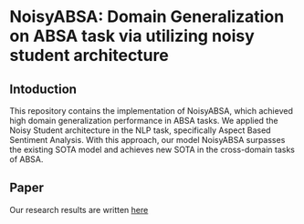 # NoisyABSA: Domain Generalization on ABSA task via utilizing noisy student architecture

## Intoduction
This repository contains the implementation of NoisyABSA, which achieved high domain generalization performance in ABSA tasks. We applied the Noisy Student architecture in the NLP task, specifically Aspect Based Sentiment Analysis. With this approach, our model NoisyABSA surpasses the existing SOTA model and achieves new SOTA in the cross-domain tasks of ABSA.

## Paper
Our research results are written [here]()
